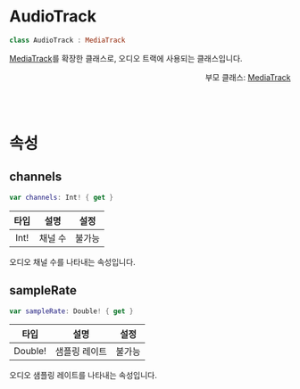 # AudioTrack

```swift
class AudioTrack : MediaTrack  
```
[MediaTrack](../media-track/home.md)를 확장한 클래스로, 오디오 트랙에 사용되는 클래스입니다.
<div align="right">
부모 클래스: <a href="../media-track/home.md">MediaTrack</a>
</div>

<br><br>
# 속성

## channels
```swift
var channels: Int! { get }
```

| 타입 | 설명 | 설정 |
|:--:|:--:|:--:|
|Int!|채널 수|불가능|

오디오 채널 수를 나타내는 속성입니다.

## sampleRate
```swift
var sampleRate: Double! { get }
```

| 타입 | 설명 | 설정 |
|:--:|:--:|:--:|
|Double!|샘플링 레이트|불가능|

오디오 샘플링 레이트를 나타내는 속성입니다.